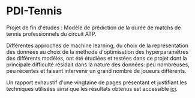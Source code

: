 # PDI-Tennis
Projet de fin d'études : Modèle de prédiction de la durée de matchs de tennis professionnels du circuit ATP.

Différentes approches de machine learning, du choix de la représentation des données au choix de la méthode d'optimisation des hyperparamètres des différents modèles, ont été étudiées et testées dans ce projet dont la principale difficulté résidait dans la nature des données: peu nombreuses, peu récentes et faisant intervenir un grand nombre de joueurs différents.

Un rapport exhaustif d'une vingtaine de pages présentant et justifiant les techniques utilisées ainsi que les résultats obtenus est accessible [ici](https://github.com/leobeuque/PDI-Tennis-main/blob/main/Rapport_PDI_Leo_Beuque.pdf).

